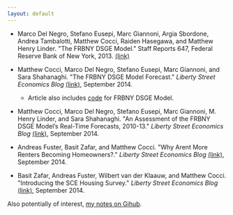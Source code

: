 ```yaml
---
layout: default 
---
```


* Marco Del Negro, Stefano Eusepi, Marc Giannoni, Argia Sbordone, Andrea Tambalotti, Matthew Cocci, Raiden Hasegawa, and Matthew Henry Linder. "The FRBNY DSGE Model." Staff Reports 647, Federal Reserve Bank of New York, 2013.  <a href="http://ideas.repec.org/p/fip/fednsr/647.html" target=_blank>(link)</a>

* Matthew Cocci, Marco Del Negro, Stefano Eusepi, Marc Giannoni, and
  Sara Shahanaghi. "The FRBNY DSGE Model Forecast." _Liberty Street Economics Blog_ <a href="http://libertystreeteconomics.newyorkfed.org/2014/09/the-frbny-dsge-model-forecast.html" target=_blank>(link)</a>, September 2014.

  * Article also includes <a href="http://www.newyorkfed.org/research/blog/2014/dsge/FRBNYDSGECode.zip">code</a> for FRBNY DSGE Model. 
  
* Matthew Cocci, Marco Del Negro, Stefano Eusepi, Marc Giannoni, M. Henry Linder, and Sara Shahanaghi. "An Assessment of the FRBNY DSGE Model’s Real-Time Forecasts, 2010-13." _Liberty Street Economics Blog_ <a href="http://libertystreeteconomics.newyorkfed.org/2014/09/an-assessment-of-the-frbny-dsge-models-real-time-forecasts.html" target=_blank>(link)</a>, September 2014.

* Andreas Fuster, Basit Zafar, and Matthew Cocci. "Why Arent More Renters Becoming Homeowners?." _Liberty Street Economics Blog_ <a href="http://libertystreeteconomics.newyorkfed.org/2014/09/why-arent-more-renters-becoming-homeowners.html" target=_blank>(link)</a>, September 2014.
 
* Basit Zafar, Andreas Fuster, Wilbert van der Klaauw, and Matthew Cocci. "Introducing the SCE Housing Survey." _Liberty Street Economics Blog_ <a href="http://libertystreeteconomics.newyorkfed.org/2014/09/introducing-the-sce-housing-survey.html" target=_blank>(link)</a>, September 2014.


Also potentially of interest, <a href="https://github.com/MattCocci/Notes" target="_blank">my notes on Gihub</a>.


